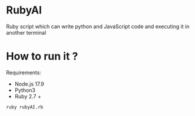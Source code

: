 # RubyAI
Ruby script which can write python and JavaScript code and executing it in another terminal

# How to run it ?
Requirements:
  - Node.js 17.9
  - Python3 
  - Ruby 2.7 +

```ruby rubyAI.rb```
